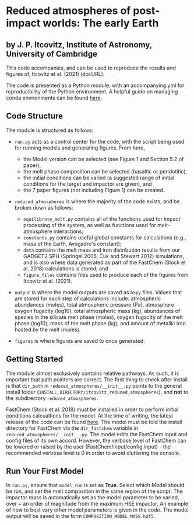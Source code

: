 # Reduced atmospheres of post-impact worlds: The early Earth

## by J. P. Itcovitz, Institute of Astronomy, University of Cambridge


This code accompanies, and can be used to reproduce the results and figures of, Itcovitz et al. (2021) (doi:URL). 

The code is presented as a Python module, with an accompanying yml for reproducibility of the Python environment. A helpful guide on managing conda environments can be found [here](https://conda.io/projects/conda/en/latest/user-guide/tasks/manage-environments.html).

## Code Structure

The module is structured as follows:
* `run.py` acts as a control center for the code, with the script being used for running models and generating figures. From here,
  * the Model version can be selected (see Figure 1 and Section 5.2 of paper),
  * the melt phase composition can be selected (basaltic or peridotitic),
  * the initial conditions can be varied (a suggested range of initial conditions for the target and impactor are given), and
  * the 7 paper figures (not including Figure 1) can be created.

* `reduced_atmospheres` is where the majority of the code exists, and be broken down as follows:
  * `equilibrate_melt.py` contains all of the functions used for impact processing of the system, as well as functions used for melt-atmosphere interactions;
  * `constants.py` contains useful global constants for calculations (e.g., mass of the Earth, Avogadro's constant);
  * `data` contains the melt mass and iron distribution results from our GADGET2 SPH (Springel 2005, Ćuk and Stewart 2012) simulations, and is also where data generated as part of the FastChem (Stock et al. 2018) calculations is stored; and
  * `figure_files` contains files used to produce each of the figures from Itcovitz et al. (2021).

* `output` is where the model outputs are saved as `h5py` files. Values that are stored for each step of calculations include: atmospheric abundances (moles), total atmospheric pressure (Pa), atmosphere oxygen fugacity (log10), total atmospheric mass (kg), abundances of species in the silicate melt phase (moles), oxygen fugacity of the melt phase (log10), mass of the melt phase (kg), and amount of metallic iron hosted by the melt (moles).

* `figures` is where figures are saved to once generated.

## Getting Started

The module almost exclusively contains relative pathways. As such, it is important that path pointers are correct. The first thing to check after install is that `dir_path` in `reduced_atmospheres/__init__.py` points to the general install folder (`INSTALL_DIRECTORY/itcovitz_reduced_atmospheres`), and **not** to the subdirectory `reduced_atmospheres`.

FastChem (Stock et al. 2018) must be installed in order to perform initial conditions calcualtions for the model. At the time of writing, the latest release of the code can be found [here](https://github.com/exoclime/FastChem). The model must be told the install directory for FastChem via the `dir_fastchem` variable in `reduced_atmospheres/__init__.py`. The model edits the FastChem input and config files of its own accord. However, the verbose level of FastChem can be lowered or raised by the user (FastChem/input/config.input) - the recommended verbose level is 0 in order to avoid cluttering the console.


## Run Your First Model

In `run.py`, ensure that `model_run` is set as **True**. Select which Model should be run, and set the melt composition in the same region of the script. The impactor mass is automatically set as the model parameter to be varied, over ~ an order of magnitude from the maximum HSE impactor. An example of how to best vary other model parameters is given in the code. The model output will be saved in the form `COMPOSITION_MODEL_MASS.hdf5`.










